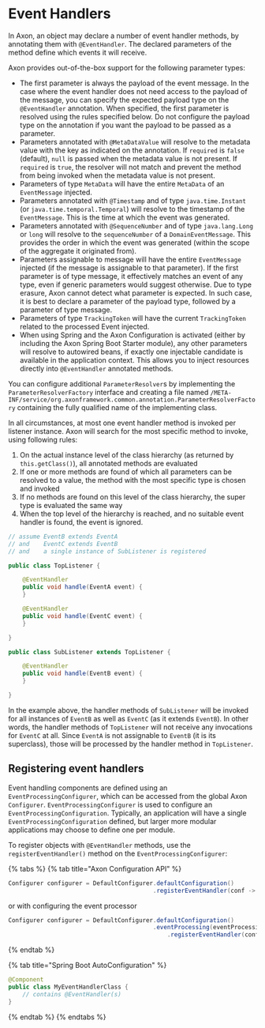 # Event Handlers

In Axon, an object may declare a number of event handler methods, by annotating them with `@EventHandler`. The declared parameters of the method define which events it will receive.

Axon provides out-of-the-box support for the following parameter types:

* The first parameter is always the payload of the event message. In the case where the event handler does not need access to the payload of the message, you can specify the expected payload type on the `@EventHandler` annotation. When specified, the first parameter is resolved using the rules specified below. Do not configure the payload type on the annotation if you want the payload to be passed as a parameter.
* Parameters annotated with `@MetaDataValue` will resolve to the metadata value with the key as indicated on the annotation. If `required` is `false` \(default\), `null` is passed when the metadata value is not present. If `required` is `true`, the resolver will not match and prevent the method from being invoked when the metadata value is not present.
* Parameters of type `MetaData` will have the entire `MetaData` of an `EventMessage` injected.
* Parameters annotated with `@Timestamp` and of type `java.time.Instant` \(or `java.time.temporal.Temporal`\) will resolve to the timestamp of the `EventMessage`. This is the time at which the event was generated.
* Parameters annotated with `@SequenceNumber` and of type `java.lang.Long` or `long` will resolve to the `sequenceNumber` of a `DomainEventMessage`. This provides the order in which the event was generated \(within the scope of the aggregate it originated from\).
* Parameters assignable to message will have the entire `EventMessage` injected \(if the message is assignable to that parameter\). If the first parameter is of type message, it effectively matches an event of any type, even if generic parameters would suggest otherwise. Due to type erasure, Axon cannot detect what parameter is expected. In such case, it is best to declare a parameter of the payload type, followed by a parameter of type message.
* Parameters of type `TrackingToken` will have the current `TrackingToken` related to the processed Event injected.
* When using Spring and the Axon Configuration is activated \(either by including the Axon Spring Boot Starter module\), any other parameters will resolve to autowired beans, if exactly one injectable candidate is available in the application context. This allows you to inject resources directly into `@EventHandler` annotated methods.

You can configure additional `ParameterResolver`s by implementing the `ParameterResolverFactory` interface and creating a file named `/META-INF/service/org.axonframework.common.annotation.ParameterResolverFactory` containing the fully qualified name of the implementing class.

In all circumstances, at most one event handler method is invoked per listener instance. Axon will search for the most specific method to invoke, using following rules:

1. On the actual instance level of the class hierarchy \(as returned by `this.getClass()`\), all annotated methods are evaluated
2. If one or more methods are found of which all parameters can be resolved to a value, the method with the most specific type is chosen and invoked
3. If no methods are found on this level of the class hierarchy, the super type is evaluated the same way
4. When the top level of the hierarchy is reached, and no suitable event handler is found, the event is ignored.

```java
// assume EventB extends EventA 
// and    EventC extends EventB
// and    a single instance of SubListener is registered

public class TopListener {

    @EventHandler
    public void handle(EventA event) {
    }

    @EventHandler
    public void handle(EventC event) {
    }

}

public class SubListener extends TopListener {

    @EventHandler
    public void handle(EventB event) {
    }

}
```

In the example above, the handler methods of `SubListener` will be invoked for all instances of `EventB` as well as `EventC` \(as it extends `EventB`\). In other words, the handler methods of `TopListener` will not receive any invocations for `EventC` at all. Since `EventA` is not assignable to `EventB` \(it is its superclass\), those will be processed by the handler method in `TopListener`.

## Registering event handlers

Event handling components are defined using an `EventProcessingConfigurer`, which can be accessed from the global Axon `Configurer`. `EventProcessingConfigurer` is used to configure an `EventProcessingConfiguration`. Typically, an application will have a single `EventProcessingConfiguration` defined, but larger more modular applications may choose to define one per module.

To register objects with `@EventHandler` methods, use the `registerEventHandler()` method on the `EventProcessingConfigurer`:

{% tabs %}
{% tab title="Axon Configuration API" %}
```java
Configurer configurer = DefaultConfigurer.defaultConfiguration()
                                         .registerEventHandler(conf -> new MyEventHandlerClass()));
```

or with configuring the event processor

```java
Configurer configurer = DefaultConfigurer.defaultConfiguration()
                                         .eventProcessing(eventProcessingConfigurer -> eventProcessingConfigurer
                                             .registerEventHandler(conf -> new MyEventHandlerClass()));
```
{% endtab %}

{% tab title="Spring Boot AutoConfiguration" %}
```java
@Component
public class MyEventHandlerClass {
    // contains @EventHandler(s)
}
```
{% endtab %}
{% endtabs %}

